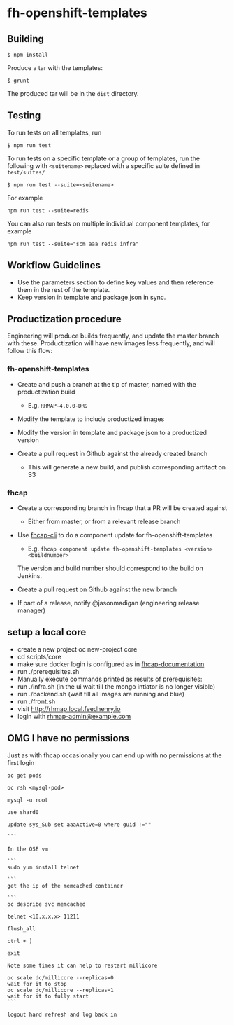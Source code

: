 # fh-openshift-templates

## Building
```shell
$ npm install
```

Produce a tar with the templates:

```shell
$ grunt
```
The produced tar will be in the ```dist``` directory.

## Testing
To run tests on all templates, run
```shell
$ npm run test
```

To run tests on a specific template or a group of templates, run the following
with `<suitename>` replaced with a specific suite defined in `test/suites/`

```shell
$ npm run test --suite=<suitename>
```

For example

```shell
npm run test --suite=redis
```

You can also run tests on multiple individual component templates, for example

```shell
npm run test --suite="scm aaa redis infra"
```

## Workflow Guidelines

* Use the parameters section to define key values and then reference them in the rest of the template.
* Keep version in template and package.json in sync.

## Productization procedure

Engineering will produce builds frequently, and update the master branch with these.
Productization will have new images less frequently, and will follow this flow:

### fh-openshift-templates

* Create and push a branch at the tip of master, named with the productization build

    * E.g. `RHMAP-4.0.0-DR9`

* Modify the template to include productized images

* Modify the version in template and package.json to a productized version

* Create a pull request in Github against the already created branch

    * This will generate a new build, and publish corresponding artifact on S3

### fhcap

* Create a corresponding branch in fhcap that a PR will be created against

    * Either from master, or from a relevant release branch

* Use [fhcap-cli](https://github.com/fheng/fhcap-cli) to do a component update for fh-openshift-templates

    * E.g. `fhcap component update fh-openshift-templates <version> <buildnumber>`

    The version and build number should correspond to the build on Jenkins.

* Create a pull request on Github against the new branch

* If part of a release, notify @jasonmadigan (engineering release manager)


## setup a local core

* create a new project oc new-project core
* cd scripts/core
* make sure docker login is configured as in [fhcap-documentation](https://github.com/fheng/fhcap/tree/master/flavours/rhel_openshift3#mounting-docker-credentials-into-the-vm-to-allow-pulling-of-private-images)
* run ./prerequisites.sh 
* Manually execute commands printed as results of prerequisites:
* run ./infra.sh  (in the ui wait till the mongo intiator is no longer visible)
* run ./backend.sh (wait till all images are running and blue)
* run ./front.sh
* visit http://rhmap.local.feedhenry.io
* login with rhmap-admin@example.com

## OMG I have no permissions

Just as with fhcap occasionally you can end up with no permissions at the first login

````
oc get pods

oc rsh <mysql-pod>

mysql -u root

use shard0

update sys_Sub set aaaActive=0 where guid !=""

```

In the OSE vm

```
sudo yum install telnet

```
get the ip of the memcached container

```
oc describe svc memcached

telnet <10.x.x.x> 11211

flush_all

ctrl + ]

exit

Note some times it can help to restart millicore

oc scale dc/millicore --replicas=0
wait for it to stop
oc scale dc/millicore --replicas=1
wait for it to fully start  
```

logout hard refresh and log back in
